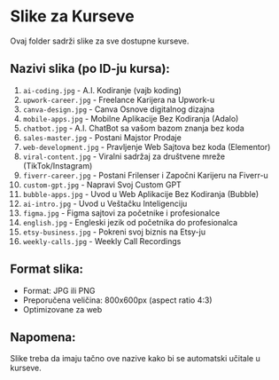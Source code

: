 # Slike za Kurseve

Ovaj folder sadrži slike za sve dostupne kurseve.

## Nazivi slika (po ID-ju kursa):

1. `ai-coding.jpg` - A.I. Kodiranje (vajb koding)
2. `upwork-career.jpg` - Freelance Karijera na Upwork-u
3. `canva-design.jpg` - Canva Osnove digitalnog dizajna
4. `mobile-apps.jpg` - Mobilne Aplikacije Bez Kodiranja (Adalo)
5. `chatbot.jpg` - A.I. ChatBot sa vašom bazom znanja bez koda
6. `sales-master.jpg` - Postani Majstor Prodaje
7. `web-development.jpg` - Pravljenje Web Sajtova bez koda (Elementor)
8. `viral-content.jpg` - Viralni sadržaj za društvene mreže (TikTok/Instagram)
9. `fiverr-career.jpg` - Postani Frilenser i Započni Karijeru na Fiverr-u
10. `custom-gpt.jpg` - Napravi Svoj Custom GPT
11. `bubble-apps.jpg` - Uvod u Web Aplikacije Bez Kodiranja (Bubble)
12. `ai-intro.jpg` - Uvod u Veštačku Inteligenciju
13. `figma.jpg` - Figma sajtovi za početnike i profesionalce
14. `english.jpg` - Engleski jezik od početnika do profesionalca
15. `etsy-business.jpg` - Pokreni svoj biznis na Etsy-ju
16. `weekly-calls.jpg` - Weekly Call Recordings

## Format slika:
- Format: JPG ili PNG
- Preporučena veličina: 800x600px (aspect ratio 4:3)
- Optimizovane za web

## Napomena:
Slike treba da imaju tačno ove nazive kako bi se automatski učitale u kurseve.

